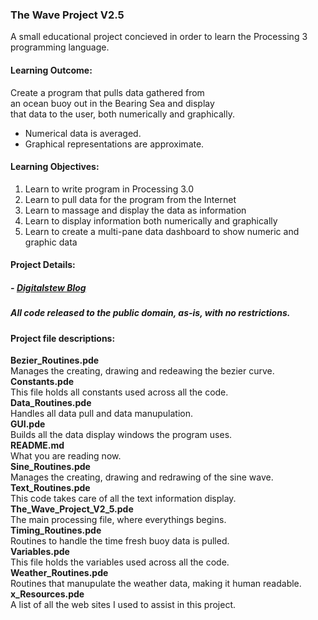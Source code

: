 ### The Wave Project V2.5
A small educational project concieved in order to learn the Processing 3  programming language.  

#### Learning Outcome:   
  Create a program that pulls data gathered from     
  an ocean buoy out in the Bearing Sea and display  
  that data to the user, both numerically and graphically.  
  - Numerical data is averaged.  
  - Graphical representations are approximate.  

#### Learning Objectives:  
1) Learn to write program in Processing 3.0  
2) Learn to pull data for the program from the Internet  
3) Learn to massage and display the data as information  
4) Learn to display information both numerically and graphically  
5) Learn to create a multi-pane data dashboard to show numeric and graphic data  
  
#### Project Details:  
##### - [Digitalstew Blog](http://digitalstew.blogspot.com/2015/12/the-wave-project-v25.html)  

##### All code released to the public domain, as-is, with no restrictions. 

#### Project file descriptions:  
**Bezier_Routines.pde**  
Manages the creating, drawing and redeawing the bezier curve.  
**Constants.pde**  
This file holds all constants used across all the code.  
**Data_Routines.pde**  
Handles all data pull and data manupulation.  
**GUI.pde**  
Builds all the data display windows the program uses.  
**README.md**  
What you are reading now.  
**Sine_Routines.pde**  
Manages the creating, drawing and redrawing of the sine wave.  
**Text_Routines.pde**  
This code takes care of all the text information display.  
**The_Wave_Project_V2_5.pde**  
The main processing file, where everythings begins.  
**Timing_Routines.pde**  
Routines to handle the time fresh buoy data is pulled.  
**Variables.pde**  
This file holds the variables used across all the code.  
**Weather_Routines.pde**  
Routines that manupulate the weather data, making it human readable.  
**x_Resources.pde**  
A list of all the web sites I used to assist in this project.
